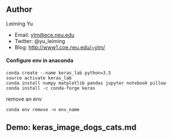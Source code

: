## Author

Leiming Yu

* Email: ylm@ece.neu.edu
* Twitter: @yu_leiming
* Blog: http://www1.coe.neu.edu/~ylm/



#### Configure env in anaconda
```
conda create --name keras_lab python=3.5
source activate keras_lab
conda install numpy matplotlib pandas jupyter notebook pillow
conda install -c conda-forge keras
```

remove an env
```
conda env remove -n env_name
```

## Demo: keras_image_dogs_cats.md
